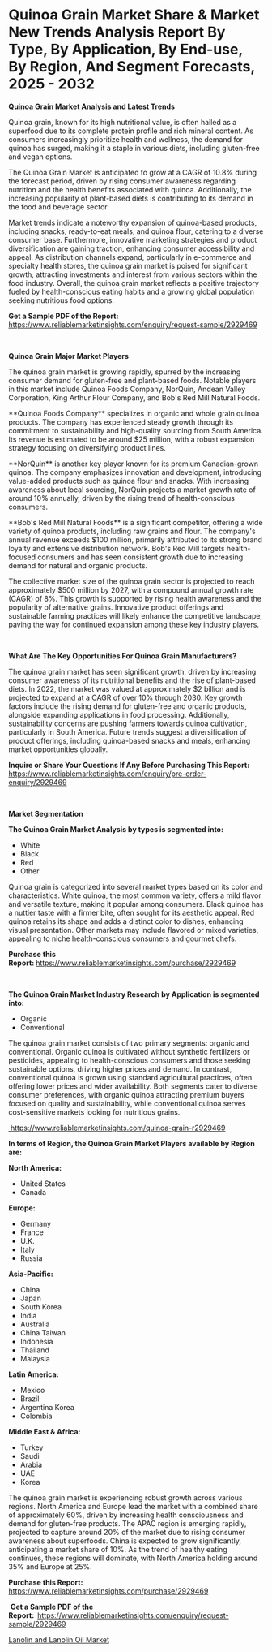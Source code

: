<p><h1>Quinoa Grain Market Share & Market New Trends Analysis Report By Type, By Application, By End-use, By Region, And Segment Forecasts, 2025 - 2032</h1></p><p><strong>Quinoa Grain Market Analysis and Latest Trends</strong></p>
<p><p>Quinoa grain, known for its high nutritional value, is often hailed as a superfood due to its complete protein profile and rich mineral content. As consumers increasingly prioritize health and wellness, the demand for quinoa has surged, making it a staple in various diets, including gluten-free and vegan options. </p><p>The Quinoa Grain Market is anticipated to grow at a CAGR of 10.8% during the forecast period, driven by rising consumer awareness regarding nutrition and the health benefits associated with quinoa. Additionally, the increasing popularity of plant-based diets is contributing to its demand in the food and beverage sector. </p><p>Market trends indicate a noteworthy expansion of quinoa-based products, including snacks, ready-to-eat meals, and quinoa flour, catering to a diverse consumer base. Furthermore, innovative marketing strategies and product diversification are gaining traction, enhancing consumer accessibility and appeal. As distribution channels expand, particularly in e-commerce and specialty health stores, the quinoa grain market is poised for significant growth, attracting investments and interest from various sectors within the food industry. Overall, the quinoa grain market reflects a positive trajectory fueled by health-conscious eating habits and a growing global population seeking nutritious food options.</p></p>
<p><strong>Get a Sample PDF of the Report:&nbsp;</strong> <a href="https://www.reliablemarketinsights.com/enquiry/request-sample/2929469?utm_campaign=3167&utm_medium=2&utm_source=Github&utm_content=ia&utm_term=12032025&utm_id=quinoa-grain">https://www.reliablemarketinsights.com/enquiry/request-sample/2929469</a></p>
<p>&nbsp;</p>
<p><strong>Quinoa Grain Major Market Players</strong></p>
<p><p>The quinoa grain market is growing rapidly, spurred by the increasing consumer demand for gluten-free and plant-based foods. Notable players in this market include Quinoa Foods Company, NorQuin, Andean Valley Corporation, King Arthur Flour Company, and Bob's Red Mill Natural Foods.</p><p>**Quinoa Foods Company** specializes in organic and whole grain quinoa products. The company has experienced steady growth through its commitment to sustainability and high-quality sourcing from South America. Its revenue is estimated to be around $25 million, with a robust expansion strategy focusing on diversifying product lines.</p><p>**NorQuin** is another key player known for its premium Canadian-grown quinoa. The company emphasizes innovation and development, introducing value-added products such as quinoa flour and snacks. With increasing awareness about local sourcing, NorQuin projects a market growth rate of around 10% annually, driven by the rising trend of health-conscious consumers.</p><p>**Bob's Red Mill Natural Foods** is a significant competitor, offering a wide variety of quinoa products, including raw grains and flour. The company's annual revenue exceeds $100 million, primarily attributed to its strong brand loyalty and extensive distribution network. Bob's Red Mill targets health-focused consumers and has seen consistent growth due to increasing demand for natural and organic products.</p><p>The collective market size of the quinoa grain sector is projected to reach approximately $500 million by 2027, with a compound annual growth rate (CAGR) of 8%. This growth is supported by rising health awareness and the popularity of alternative grains. Innovative product offerings and sustainable farming practices will likely enhance the competitive landscape, paving the way for continued expansion among these key industry players.</p></p>
<p>&nbsp;</p>
<p><strong>What Are The Key Opportunities For Quinoa Grain Manufacturers?</strong></p>
<p><p>The quinoa grain market has seen significant growth, driven by increasing consumer awareness of its nutritional benefits and the rise of plant-based diets. In 2022, the market was valued at approximately $2 billion and is projected to expand at a CAGR of over 10% through 2030. Key growth factors include the rising demand for gluten-free and organic products, alongside expanding applications in food processing. Additionally, sustainability concerns are pushing farmers towards quinoa cultivation, particularly in South America. Future trends suggest a diversification of product offerings, including quinoa-based snacks and meals, enhancing market opportunities globally.</p></p>
<p><strong>Inquire or Share Your Questions If Any Before Purchasing This Report:</strong> <a href="https://www.reliablemarketinsights.com/enquiry/pre-order-enquiry/2929469?utm_campaign=3167&utm_medium=2&utm_source=Github&utm_content=ia&utm_term=12032025&utm_id=quinoa-grain">https://www.reliablemarketinsights.com/enquiry/pre-order-enquiry/2929469</a></p>
<p>&nbsp;</p>
<p><strong>Market Segmentation</strong></p>
<p><strong>The Quinoa Grain Market Analysis by types is segmented into:</strong></p>
<p><ul><li>White</li><li>Black</li><li>Red</li><li>Other</li></ul></p>
<p><p>Quinoa grain is categorized into several market types based on its color and characteristics. White quinoa, the most common variety, offers a mild flavor and versatile texture, making it popular among consumers. Black quinoa has a nuttier taste with a firmer bite, often sought for its aesthetic appeal. Red quinoa retains its shape and adds a distinct color to dishes, enhancing visual presentation. Other markets may include flavored or mixed varieties, appealing to niche health-conscious consumers and gourmet chefs.</p></p>
<p><strong>Purchase this Report:&nbsp;</strong><a href="https://www.reliablemarketinsights.com/purchase/2929469?utm_campaign=3167&utm_medium=2&utm_source=Github&utm_content=ia&utm_term=12032025&utm_id=quinoa-grain">https://www.reliablemarketinsights.com/purchase/2929469</a></p>
<p>&nbsp;</p>
<p><strong>The Quinoa Grain Market Industry Research by Application is segmented into:</strong></p>
<p><ul><li>Organic</li><li>Conventional</li></ul></p>
<p><p>The quinoa grain market consists of two primary segments: organic and conventional. Organic quinoa is cultivated without synthetic fertilizers or pesticides, appealing to health-conscious consumers and those seeking sustainable options, driving higher prices and demand. In contrast, conventional quinoa is grown using standard agricultural practices, often offering lower prices and wider availability. Both segments cater to diverse consumer preferences, with organic quinoa attracting premium buyers focused on quality and sustainability, while conventional quinoa serves cost-sensitive markets looking for nutritious grains.</p></p>
<p><a href="https://www.reliablemarketinsights.com/quinoa-grain-r2929469?utm_campaign=3167&utm_medium=2&utm_source=Github&utm_content=ia&utm_term=12032025&utm_id=quinoa-grain">&nbsp;https://www.reliablemarketinsights.com/quinoa-grain-r2929469</a></p>
<p><strong>In terms of Region, the Quinoa Grain Market Players available by Region are:</strong></p>
<p>
    <p> <strong> North America: </strong>
        <ul>
            <li>United States</li>
            <li>Canada</li>
        </ul>
        </p> 
    <p> <strong> Europe: </strong>
        <ul>
            <li>Germany</li>
            <li>France</li>
            <li>U.K.</li>
            <li>Italy</li>
            <li>Russia</li>
        </ul>
        </p> 
    <p> <strong> Asia-Pacific: </strong>
        <ul>
            <li>China</li>
            <li>Japan</li>
            <li>South Korea</li>
            <li>India</li>
            <li>Australia</li>
            <li>China Taiwan</li>
            <li>Indonesia</li>
            <li>Thailand</li>
            <li>Malaysia</li>
        </ul>
        </p> 
    <p> <strong> Latin America: </strong>
        <ul>
            <li>Mexico</li>
            <li>Brazil</li>
            <li>Argentina Korea</li>
            <li>Colombia</li>
        </ul>
        </p> 
    <p> <strong> Middle East & Africa: </strong>
        <ul>
            <li>Turkey</li>
            <li>Saudi</li>
            <li>Arabia</li>
            <li>UAE</li>
            <li>Korea</li>
        </ul>
    </p>
    </p>
<p><p>The quinoa grain market is experiencing robust growth across various regions. North America and Europe lead the market with a combined share of approximately 60%, driven by increasing health consciousness and demand for gluten-free products. The APAC region is emerging rapidly, projected to capture around 20% of the market due to rising consumer awareness about superfoods. China is expected to grow significantly, anticipating a market share of 10%. As the trend of healthy eating continues, these regions will dominate, with North America holding around 35% and Europe at 25%.</p></p>
<p><strong>Purchase this Report: </strong><a href="https://www.reliablemarketinsights.com/purchase/2929469?utm_campaign=3167&utm_medium=2&utm_source=Github&utm_content=ia&utm_term=12032025&utm_id=quinoa-grain">https://www.reliablemarketinsights.com/purchase/2929469</a></p>
<p>&nbsp;<strong>Get a Sample PDF of the Report:&nbsp;&nbsp;</strong><a href="https://www.reliablemarketinsights.com/enquiry/request-sample/2929469?utm_campaign=3167&utm_medium=2&utm_source=Github&utm_content=ia&utm_term=12032025&utm_id=quinoa-grain">https://www.reliablemarketinsights.com/enquiry/request-sample/2929469</a></p>
<p><strong></strong></p>
<p><p><a href="https://github.com/mriwacraane/Market-Research-Report-List-1/blob/main/lanolin-and-lanolin-oil-market.md?utm_campaign=3167&utm_medium=2&utm_source=Github&utm_content=ia&utm_term=12032025&utm_id=quinoa-grain">Lanolin and Lanolin Oil Market</a></p></p>